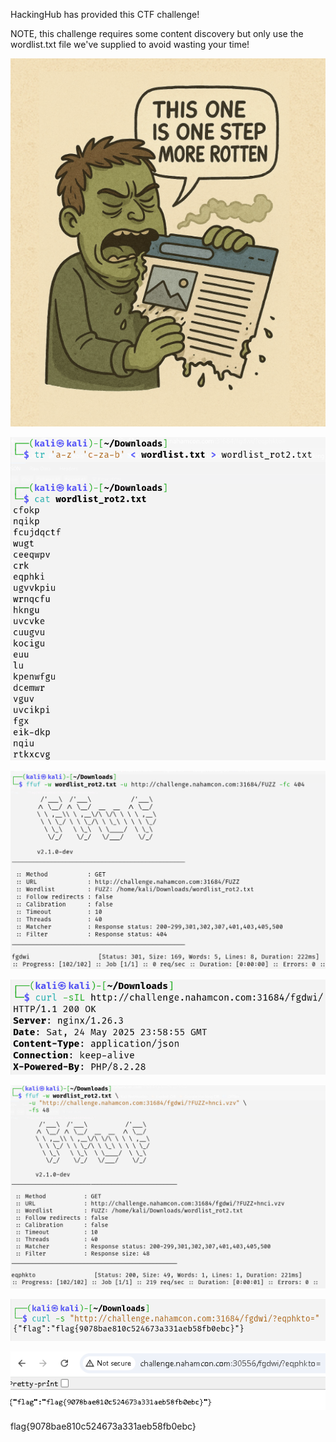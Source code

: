 HackingHub has provided this CTF challenge!

NOTE, this challenge requires some content discovery but only use the wordlist.txt file we've supplied to avoid wasting your time!

![alt text](image-1.png)

![alt text](image-3.png)

![alt text](image-4.png)

![alt text](image-5.png)

![alt text](image-6.png)

![alt text](image-2.png)

![alt text](image.png)

flag{9078bae810c524673a331aeb58fb0ebc}